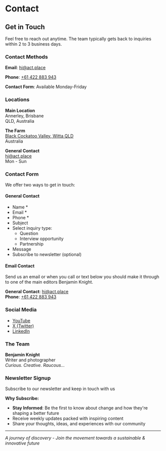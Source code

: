 # Contact

## Get in Touch

Feel free to reach out anytime. The team typically gets back to inquiries within 2 to 3 business days.

### Contact Methods

**Email**: [hi@act.place](mailto:hi@act.place?subject=I%20am%20interested%20in%20Justice%20Co-lab)

**Phone**: [+61 422 883 943](tel:+61422883943)

**Contact Form**: Available Monday-Friday

### Locations

**Main Location**  
Annerley, Brisbane  
QLD, Australia

**The Farm**  
[Black Cockatoo Valley, Witta QLD](https://www.hipcamp.com/en-AU/land/queensland-black-cockatoo-valley-v1qhej1q)  
Australia

**General Contact**  
[hi@act.place](mailto:hi@act.place?subject=I%20am%20interested%20in%20Justice%20Co-lab)  
Mon - Sun

### Contact Form

We offer two ways to get in touch:

#### General Contact
- Name *
- Email *
- Phone *
- Subject
- Select inquiry type:
  - Question
  - Interview opportunity
  - Partnership
- Message
- Subscribe to newsletter (optional)

#### Email Contact
Send us an email or when you call or text below you should make it through to one of the main editors Benjamin Knight.

**General Contact**: [hi@act.place](mailto:hi@act.place)  
**Phone**: [+61 422 883 943](tel:+61422883943)

### Social Media

- [YouTube](https://www.linkedin.com/in/benjamin-knight-53854061/)
- [X (Twitter)](https://x.com/find_the_edge)
- [LinkedIn](https://www.linkedin.com/in/benjamin-knight-53854061/)

### The Team

**Benjamin Knight**  
Writer and photographer  
*Curious. Creative. Raucous...*

### Newsletter Signup

Subscribe to our newsletter and keep in touch with us

**Why Subscribe:**
- **Stay Informed**: Be the first to know about change and how they're shaping a better future
- Receive weekly updates packed with inspiring content
- Share your thoughts, ideas, and experiences with our community

---

*A journey of discovery - Join the movement towards a sustainable & innovative future*